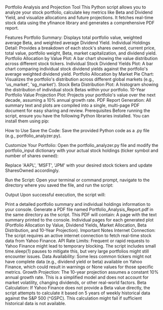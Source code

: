 Portfolio Analysis and Projection Tool
This Python script allows you to analyze your stock portfolio, calculate key metrics like Beta and Dividend Yield, and visualize allocations and future projections. It fetches real-time stock data using the yfinance library and generates a comprehensive PDF report.

Features
Portfolio Summary: Displays total portfolio value, weighted average Beta, and weighted average Dividend Yield.
Individual Holdings Detail: Provides a breakdown of each stock's shares owned, current price, total value, portfolio weight, Beta, market capitalization, and dividend yield.
Portfolio Allocation by Value Plot: A bar chart showing the value distribution across different stock tickers.
Individual Stock Dividend Yields Plot: A bar chart comparing individual stock dividend yields against the portfolio's average weighted dividend yield.
Portfolio Allocation by Market Pie Chart: Visualizes the portfolio's distribution across different global markets (e.g., 'us_market', 'sg_market').
Stock Beta Distribution Plot: A histogram showing the distribution of individual stock Betas within your portfolio.
10-Year Portfolio Value Projection Plot: Projects your portfolio's value over the next decade, assuming a 10% annual growth rate.
PDF Report Generation: All summary text and plots are compiled into a single, multi-page PDF document for easy sharing and review.
Prerequisites
Before running the script, ensure you have the following Python libraries installed. You can install them using pip:

How to Use
Save the Code: Save the provided Python code as a .py file (e.g., portfolio_analyzer.py).

Customize Your Portfolio: Open the portfolio_analyzer.py file and modify the portfolio_input dictionary with your actual stock holdings (ticker symbol and number of shares owned):

 Replace 'AAPL', 'MSFT', 'JPM' with your desired stock tickers and update SharesOwned accordingly.

Run the Script: Open your terminal or command prompt, navigate to the directory where you saved the file, and run the script:

Output
Upon successful execution, the script will:

Print a detailed portfolio summary and individual holdings information to your console.
Generate a PDF file named Portfolio_Analysis_Report.pdf in the same directory as the script. This PDF will contain:
A page with the text summary printed to the console.
Individual pages for each generated plot (Portfolio Allocation by Value, Dividend Yields, Market Allocation, Beta Distribution, and 10-Year Projection).
Important Notes
Internet Connection: The script requires an active internet connection to fetch real-time stock data from Yahoo Finance.
API Rate Limits: Frequent or rapid requests to Yahoo Finance might lead to temporary blocking. The script includes small time.sleep(1) pauses to mitigate this, but very large portfolios might still encounter issues.
Data Availability: Some less common tickers might not have complete data (e.g., dividend yield or beta) available on Yahoo Finance, which could result in warnings or None values for those specific metrics.
Growth Projection: The 10-year projection assumes a constant 10% annual growth rate. This is a simplified model and does not account for market volatility, changing dividends, or other real-world factors.
Beta Calculation: If Yahoo Finance does not provide a Beta value directly, the script attempts to calculate it based on 5 years of weekly historical data against the S&P 500 (^GSPC). This calculation might fail if sufficient historical data is not available.
